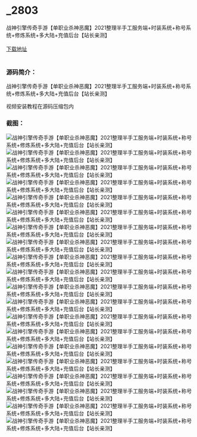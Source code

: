 # _2803
战神引擎传奇手游【单职业杀神恶魔】2021整理半手工服务端+时装系统+称号系统+修炼系统+多大陆+充值后台【站长亲测】
<br/></br>
[下载地址](https://www.uuid2.com/2803.html "下载地址")
<br/></br>
<h3>源码简介：</h3>
<p>战神引擎传奇手游【单职业杀神恶魔】2021整理半手工服务端+时装系统+称号系统+修炼系统+多大陆+充值后台【站长亲测】<p>
<p>视频安装教程在源码压缩包内<p>
<h3>截图：</h3>
<img src="https://www.uuid2.com/wp-content/uploads/img/202112/441184b800.jpg" alt="战神引擎传奇手游【单职业杀神恶魔】2021整理半手工服务端+时装系统+称号系统+修炼系统+多大陆+充值后台【站长亲测】"><img src="https://www.uuid2.com/wp-content/uploads/img/202112/96e8bf5812.jpg" alt="战神引擎传奇手游【单职业杀神恶魔】2021整理半手工服务端+时装系统+称号系统+修炼系统+多大陆+充值后台【站长亲测】"><img src="https://www.uuid2.com/wp-content/uploads/img/202112/2973335426.jpg" alt="战神引擎传奇手游【单职业杀神恶魔】2021整理半手工服务端+时装系统+称号系统+修炼系统+多大陆+充值后台【站长亲测】"><img src="https://www.uuid2.com/wp-content/uploads/img/202112/372f35c772.jpg" alt="战神引擎传奇手游【单职业杀神恶魔】2021整理半手工服务端+时装系统+称号系统+修炼系统+多大陆+充值后台【站长亲测】"><img src="https://www.uuid2.com/wp-content/uploads/img/202112/e59edb0806.jpg" alt="战神引擎传奇手游【单职业杀神恶魔】2021整理半手工服务端+时装系统+称号系统+修炼系统+多大陆+充值后台【站长亲测】"><img src="https://www.uuid2.com/wp-content/uploads/img/202112/804cc94305.jpg" alt="战神引擎传奇手游【单职业杀神恶魔】2021整理半手工服务端+时装系统+称号系统+修炼系统+多大陆+充值后台【站长亲测】"><img src="https://www.uuid2.com/wp-content/uploads/img/202112/8240973386.jpg" alt="战神引擎传奇手游【单职业杀神恶魔】2021整理半手工服务端+时装系统+称号系统+修炼系统+多大陆+充值后台【站长亲测】"><img src="https://www.uuid2.com/wp-content/uploads/img/202112/fd9641b169.jpg" alt="战神引擎传奇手游【单职业杀神恶魔】2021整理半手工服务端+时装系统+称号系统+修炼系统+多大陆+充值后台【站长亲测】"><img src="https://www.uuid2.com/wp-content/uploads/img/202112/71f309a964.jpg" alt="战神引擎传奇手游【单职业杀神恶魔】2021整理半手工服务端+时装系统+称号系统+修炼系统+多大陆+充值后台【站长亲测】"><img src="https://www.uuid2.com/wp-content/uploads/img/202112/f0de20d151.jpg" alt="战神引擎传奇手游【单职业杀神恶魔】2021整理半手工服务端+时装系统+称号系统+修炼系统+多大陆+充值后台【站长亲测】"><img src="https://www.uuid2.com/wp-content/uploads/img/202112/bf5129b783.jpg" alt="战神引擎传奇手游【单职业杀神恶魔】2021整理半手工服务端+时装系统+称号系统+修炼系统+多大陆+充值后台【站长亲测】"><img src="https://www.uuid2.com/wp-content/uploads/img/202112/836f5c8289.jpg" alt="战神引擎传奇手游【单职业杀神恶魔】2021整理半手工服务端+时装系统+称号系统+修炼系统+多大陆+充值后台【站长亲测】"><img src="https://www.uuid2.com/wp-content/uploads/img/202112/b9df9c6595.jpg" alt="战神引擎传奇手游【单职业杀神恶魔】2021整理半手工服务端+时装系统+称号系统+修炼系统+多大陆+充值后台【站长亲测】"><img src="https://www.uuid2.com/wp-content/uploads/img/202112/272e6d7483.jpg" alt="战神引擎传奇手游【单职业杀神恶魔】2021整理半手工服务端+时装系统+称号系统+修炼系统+多大陆+充值后台【站长亲测】"><img src="https://www.uuid2.com/wp-content/uploads/img/202112/a081686418.jpg" alt="战神引擎传奇手游【单职业杀神恶魔】2021整理半手工服务端+时装系统+称号系统+修炼系统+多大陆+充值后台【站长亲测】"><img src="https://www.uuid2.com/wp-content/uploads/img/202112/b9abf92308.jpg" alt="战神引擎传奇手游【单职业杀神恶魔】2021整理半手工服务端+时装系统+称号系统+修炼系统+多大陆+充值后台【站长亲测】"><img src="https://www.uuid2.com/wp-content/uploads/img/202112/10687d1294.jpg" alt="战神引擎传奇手游【单职业杀神恶魔】2021整理半手工服务端+时装系统+称号系统+修炼系统+多大陆+充值后台【站长亲测】"><img src="https://www.uuid2.com/wp-content/uploads/img/202112/323eb53953.jpg" alt="战神引擎传奇手游【单职业杀神恶魔】2021整理半手工服务端+时装系统+称号系统+修炼系统+多大陆+充值后台【站长亲测】"><img src="https://www.uuid2.com/wp-content/uploads/img/202112/5d7bdf9960.jpg" alt="战神引擎传奇手游【单职业杀神恶魔】2021整理半手工服务端+时装系统+称号系统+修炼系统+多大陆+充值后台【站长亲测】"><img src="https://www.uuid2.com/wp-content/uploads/img/202112/c3b96d2392.jpg" alt="战神引擎传奇手游【单职业杀神恶魔】2021整理半手工服务端+时装系统+称号系统+修炼系统+多大陆+充值后台【站长亲测】">
